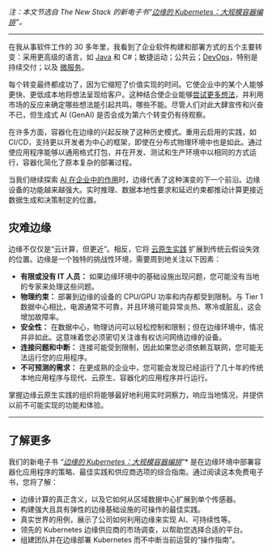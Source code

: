 *注：本文节选自 The New Stack 的新电子书“[边缘的 Kubernetes：大规模容器编排](https://thenewstack.io/ebooks/kubernetes/kubernetes-at-the-edge-container-orchestration-at-scale/)”。*

---

在我从事软件工作的 30 多年里，我看到了企业软件构建和部署方式的五个主要转变：采用更高级的语言，如 [Java](https://thenewstack.io/introduction-to-java-programming-language/) 和 C#；敏捷运动；公共云；[DevOps](https://thenewstack.io/introduction-to-devops/)，特别是持续交付；以及 [微服务](https://thenewstack.io/introduction-to-microservices/)。

每个转变最终都成功了，因为它缩短了价值实现的时间。它使企业中的某个人能够更快、更低成本地将想法呈现给客户。这种结合使企业能够[尝试更多想法](https://blog.container-solutions.com/why-run-thousands-of-failed-experiments)，并利用市场的反应来确定哪些想法能引起共鸣，哪些不能。尽管人们对此大肆宣传和兴奋不已，但生成式 AI (GenAI) 是否会成为第六个转变仍有待观察。

在许多方面，容器化在边缘的兴起反映了这种历史模式。重用云启用的实践，如 CI/CD，支持更以开发者为中心的框架，即使在分布式物理环境中也是如此。通过使应用程序能够以通用格式打包，并在开发、测试和生产环境中以相同的方式运行，容器化简化了原本复杂的部署过程。

当我们继续探索 [AI 在企业中的作用](https://thenewstack.io/ai/)时，边缘代表了这种演变的下一个前沿。边缘设备的功能越来越强大。实时推理、数据本地性要求和延迟约束都推动计算更接近数据生成和决策制定的位置。

## 灾难边缘

边缘不仅仅是“云计算，但更近”。相反，它将 [云原生实践](https://thenewstack.io/introduction-to-cloud-native-computing) 扩展到传统云假设失效的位置。边缘是一个独特的挑战性环境，需要周到地关注以下因素：

* **有限或没有 IT 人员：** 如果边缘环境中的基础设施出现问题，您可能没有当地的专家来处理这些问题。
* **物理约束：** 部署到边缘的设备的 CPU/GPU 功率和内存都受到限制。与 Tier 1 数据中心相比，电源通常不可靠，并且环境可能异常炎热、寒冷或脏乱，这会增加故障率。
* **安全性：** 在数据中心，物理访问可以轻松控制和限制；但在边缘环境中，情况并非如此。这意味着您必须密切关注谁有权访问网络边缘的设备。
* **连接问题和中断：** 连接可能受到限制，因此如果您必须依赖互联网，您可能无法运行您的应用程序。
* **不可预测的需求：** 在更成熟的企业中，您可能会发现已经运行了几十年的传统本地应用程序与现代、云原生、容器化的应用程序并行运行。

掌握边缘云原生实践的组织将能够最好地利用实时洞察力，响应当地情况，并提供以前不可能实现的功能和体验。

---

## 了解更多

我们的新电子书 *“[边缘的 Kubernetes：大规模容器编排](https://thenewstack.io/ebooks/kubernetes/kubernetes-at-the-edge-container-orchestration-at-scale/)*”* 是在边缘环境中部署容器化应用程序的策略、最佳实践和供应商选项的综合指南。通过阅读这本免费电子书，您将了解：

* 边缘计算的真正含义，以及它如何从区域数据中心扩展到单个传感器。
* 构建强大且具有弹性的边缘基础设施的可操作的最佳实践。
* 真实世界的用例，展示了公司如何利用边缘来实现 AI、可持续性等。
* 领先的 Kubernetes 边缘供应商的市场调查，以帮助您选择合适的平台。
* 组建团队并在边缘部署 Kubernetes 而不中断当前运营的“操作指南”。